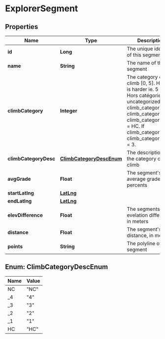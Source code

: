 
# ExplorerSegment

## Properties
Name | Type | Description | Notes
------------ | ------------- | ------------- | -------------
**id** | **Long** | The unique identifier of this segment |  [optional]
**name** | **String** | The name of this segment |  [optional]
**climbCategory** | **Integer** | The category of the climb [0, 5]. Higher is harder ie. 5 is Hors catégorie, 0 is uncategorized in climb_category. If climb_category &#x3D; 5, climb_category_desc &#x3D; HC. If climb_category &#x3D; 2, climb_category_desc &#x3D; 3. |  [optional]
**climbCategoryDesc** | [**ClimbCategoryDescEnum**](#ClimbCategoryDescEnum) | The description for the category of the climb |  [optional]
**avgGrade** | **Float** | The segment&#39;s average grade, in percents |  [optional]
**startLatlng** | [**LatLng**](LatLng.md) |  |  [optional]
**endLatlng** | [**LatLng**](LatLng.md) |  |  [optional]
**elevDifference** | **Float** | The segments&#39;s evelation difference, in meters |  [optional]
**distance** | **Float** | The segment&#39;s distance, in meters |  [optional]
**points** | **String** | The polyline of the segment |  [optional]


<a name="ClimbCategoryDescEnum"></a>
## Enum: ClimbCategoryDescEnum
Name | Value
---- | -----
NC | &quot;NC&quot;
_4 | &quot;4&quot;
_3 | &quot;3&quot;
_2 | &quot;2&quot;
_1 | &quot;1&quot;
HC | &quot;HC&quot;



